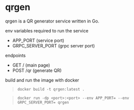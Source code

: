 # qrgen

qrgen is a QR generator service written in Go.

env variables required to run the service
- APP_PORT (service port)
- GRPC_SERVER_PORT (grpc server port)

endpoints
- GET / (main page)
- POST /qr (generate QR)

build and run the image with docker
> `docker build -t qrgen:latest .`

> `docker run -dp <port>:<port> --env APP_PORT= --env GRPC_SERVER_PORT= qrgen`
